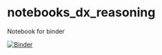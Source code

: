 # notebooks_dx_reasoning
 Notebook for binder 


[![Binder](https://mybinder.org/badge_logo.svg)](https://mybinder.org/v2/gh/reblocke/notebooks_dx_reasoning/HEAD)
